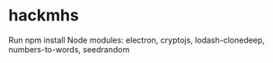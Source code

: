 # hackmhs

Run npm install
Node modules: electron, cryptojs, lodash-clonedeep, numbers-to-words, seedrandom
